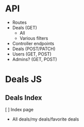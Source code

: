 # API
- Routes
- Deals (GET)
  - All
  - Various filters
- Controller endpoints
- Deals (POST/PATCH)
- Users (GET, POST)
- Admins? (GET, POST)

# Deals JS
## Deals Index
[ ] Index page
  - All deals/my deals/favorite deals